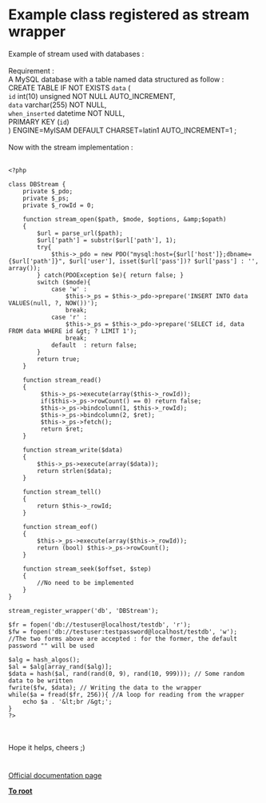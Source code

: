 # Example class registered as stream wrapper



Example of stream used with databases :<br><br>Requirement :<br>A MySQL database with a table named data structured as follow :<br>CREATE TABLE IF NOT EXISTS `data` (<br>  `id` int(10) unsigned NOT NULL AUTO_INCREMENT,<br>  `data` varchar(255) NOT NULL,<br>  `when_inserted` datetime NOT NULL,<br>  PRIMARY KEY (`id`)<br>) ENGINE=MyISAM  DEFAULT CHARSET=latin1 AUTO_INCREMENT=1 ;<br><br>Now with the stream implementation :<br><br>

```
<?php

class DBStream {
    private $_pdo;
    private $_ps;
    private $_rowId = 0;

    function stream_open($path, $mode, $options, &amp;$opath)
    {
        $url = parse_url($path);
        $url['path'] = substr($url['path'], 1);
        try{
            $this->_pdo = new PDO("mysql:host={$url['host']};dbname={$url['path']}", $url['user'], isset($url['pass'])? $url['pass'] : '', array());
        } catch(PDOException $e){ return false; }
        switch ($mode){
            case 'w' : 
                $this->_ps = $this->_pdo->prepare('INSERT INTO data VALUES(null, ?, NOW())');
                break;
            case 'r' : 
                $this->_ps = $this->_pdo->prepare('SELECT id, data FROM data WHERE id &gt; ? LIMIT 1');
                break;
            default  : return false;
        }
        return true;
    }

    function stream_read()
    {
         $this->_ps->execute(array($this->_rowId));
         if($this->_ps->rowCount() == 0) return false;
         $this->_ps->bindcolumn(1, $this->_rowId);
         $this->_ps->bindcolumn(2, $ret);
         $this->_ps->fetch();
         return $ret;
    }

    function stream_write($data)
    {
        $this->_ps->execute(array($data));
        return strlen($data);
    }

    function stream_tell()
    {
        return $this->_rowId;
    }

    function stream_eof()
    {
        $this->_ps->execute(array($this->_rowId));
        return (bool) $this->_ps->rowCount();
    }

    function stream_seek($offset, $step)
    {
        //No need to be implemented
    }
}

stream_register_wrapper('db', 'DBStream');

$fr = fopen('db://testuser@localhost/testdb', 'r');
$fw = fopen('db://testuser:testpassword@localhost/testdb', 'w');
//The two forms above are accepted : for the former, the default password "" will be used

$alg = hash_algos();
$al = $alg[array_rand($alg)];
$data = hash($al, rand(rand(0, 9), rand(10, 999))); // Some random data to be written
fwrite($fw, $data); // Writing the data to the wrapper
while($a = fread($fr, 256)){ //A loop for reading from the wrapper
    echo $a . '&lt;br /&gt;';
}
?>
```
<br><br>Hope it helps, cheers ;)  

#

[Official documentation page](https://www.php.net/manual/en/stream.streamwrapper.example-1.php)

**[To root](/README.md)**